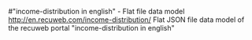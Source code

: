 #"income-distribution in english" - Flat file data model
http://en.recuweb.com/income-distribution/
Flat JSON file data model of the recuweb portal "income-distribution in english"
